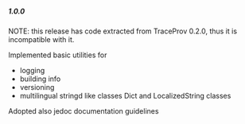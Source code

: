
##### 1.0.0

NOTE: this release has code extracted from TraceProv 0.2.0, thus it is incompatible with it.

Implemented basic utilities for

* logging
* building info
* versioning
* multilingual stringd like classes Dict and LocalizedString classes

Adopted also jedoc documentation guidelines


